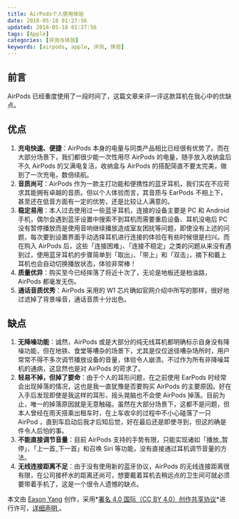 ```yaml
---
title: AirPods个人使用体验
date: 2018-05-18 01:27:56
updated: 2018-05-18 01:27:56
tags: [Apple]
categories: [评测与体验]
keywords: [airpods, apple, 评测, 体验]
---
```


## 前言

AirPods 已经重度使用了一段时间了，这篇文章来评一评这款耳机在我心中的优缺点。

## 优点

1. **充电快速、便捷**：AirPods 本身的电量与同类产品相比已经很有优势了。而在大部分场景下，我们都很少能一次性用尽 AirPods 的电量，随手放入收纳盒后不久 AirPods 的又满电复活，收纳盒与 AirPods 的搭配简直不要太完美，做到了一次充电，数倍续航。
2. **音质尚可**：AirPods 作为一款主打功能和便携性的蓝牙耳机，我们实在不应苛求其能拥有卓越的音质。但以个人体验而言，其音质与 EarPods 不相上下，甚至还在低音方面有一定的优势，还是比较让人满意的。
3. **稳定易用**：本人过去使用过一些蓝牙耳机，连接的设备主要是 PC 和 Android 手机，偶尔会遇到蓝牙设置中搜索不到耳机而需要重启设备、耳机没电后 PC 没有暂停播放而是使用音响继续播放造成室友困扰等问题，即使没有上述的问题，每次要到设置界面手动选择耳机进行连接的体验在有些时候很是扫兴。而在购入 AirPods 后，这些「连接困难」、「连接不稳定」之类的问题从来没有遇到过，使用蓝牙耳机的步骤简单到「取出」、「带上」和「双击」，摘下和戴上耳机也会自动切换播放状态，体验非常棒！
4. **质量优异**：购买至今已经摔落了将近十次了，无论是地板还是柏油路，AirPods 都毫发无伤。
5. **通话音质优秀**：AirPods 采用的 W1 芯片确如官网介绍中所写的那样，很好地过滤掉了背景噪音，通话音质十分出色。

## 缺点

1. **无降噪功能**：诚然，AirPods 或是大部分的纯无线耳机都明确标示自身没有降噪功能，但在地铁、食堂等嘈杂的场景下，尤其是仅仅途径嘈杂场所时，用户常常不得不多次调节播放设备的音量，体验令人崩溃。不过作为所有非降噪耳机的通病，这显然也是对 AirPods 的苛求了。
2. **轻易不掉，但掉了要命**：由于个人的耳形问题，在之前使用 EarPods 时经常会出现掉落的情况，这也是我一直犹豫是否要购买 AirPods 的主要原因。好在入手后发现即使是我这样的耳形，摇头晃脑也不会使 AirPods 掉落。目前为止，唯一的掉落原因就是无意触碰。虽然在大部分场景下，这都不是问题，但本人曾经在雨天搭乘出租车时，在上车收伞的过程中不小心碰落了一只 AirPod ，直到车启动后我才后知后觉，好在最后还是即使寻到，但这的确是件令人后怕的事。
3. **不能直接调节音量**：目前 AirPods 支持的手势有限，只能实现诸如「播放_暂停」、「上一首_下一首」和召唤 Siri 等功能，没有直接通过耳机调节音量的方法。
4. **无线连接距离不足**：由于没有使用新的蓝牙协议，AirPods 的无线连接距离很有限，在公司接杯水的距离还尚可，想要戴着耳机去稍远点的卫生间可就必须要带着手机了，这是一个很令人遗憾的缺点。

本文由 [Eason Yang](https://eason-yang.com) 创作，采用*[署名 4.0 国际（CC BY 4.0）创作共享协议](http://creativecommons.org/licenses/by/4.0/deed.zh)*进行许可，[详细声明 ](https://eason-yang.com/about/)。